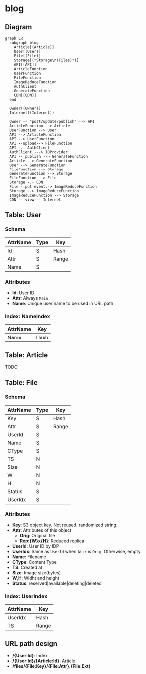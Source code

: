 # blog

## Diagram

```mermaid
graph LR
  subgraph blog
    Article[(Article)]
    User[(User)]
    File[(File)]
    Storage[("Storage\n(Files)")]
    API[[API]]
    ArticleFunction
    UserFunction
    FileFunction
    ImageReduceFunction
    AuthClient
    GenerateFunction
    CDN[[CDN]]
  end

  Owner((Owner))
  Internet((Internet))

  Owner -- "post/update/publish" --> API
  ArticleFunction --> Article
  UserFunction --> User
  API --> ArticleFunction
  API --> UserFunction
  API --upload--> FileFunction
  API -.- AuthClient
  AuthClient ---> IDProvider
  API -- publish --> GenerateFunction
  Article --> GenerateFunction
  User --> GenerateFunction
  FileFunction --> Storage
  GenerateFunction --> Storage
  FileFunction --> File
  Storage -.- CDN
  File -.put event.-> ImageReduceFunction
  Storage --> ImageReduceFunction
  ImageReduceFunction --> Storage
  CDN -- view--- Internet
```
## Table: User
### Schema
|AttrName|Type|Key  |
|--------|----|-----|
|Id      |S   |Hash |
|Attr    |S   |Range|
|Name    |S   |     |
### Attributes
* **Id**: User ID
* **Attr**: Always `Main`
* **Name**: Unique user name to be used in URL path
### Index: NameIndex
|AttrName|Key  |
|--------|-----|
|Name    |Hash |
## Table: Article
TODO
## Table: File
### Schema
|AttrName|Type|Key  |
|--------|----|-----|
|Key     |S   |Hash |
|Attr    |S   |Range|
|UserId  |S   |     |
|Name    |S   |     |
|CType   |S   |     |
|TS      |N   |     |
|Size    |N   |     |
|W       |N   |     |
|H       |N   |     |
|Status  |S   |     |
|UserIdx |S   |     |
### Attributes
* **Key**: S3 object key. Not reused. randomized string.
* **Attr**: Attributes of this object
  * **Orig**: Original file
  * **Rep:{W}x{H}**: Reduced replica
* **UserId**: User ID by IDP
* **UserIdx**: Same as `UserId` when `Attr` is `Orig`. Otherwise, empty.
* **Name**: Filename
* **CType**: Content Type
* **TS**: Created at
* **Size**: Image size(bytes)
* **W**,**H**: Widht and height
* **Status**: reserved|available|deleting|deleted
### Index: UserIndex
|AttrName|Key  |
|--------|-----|
|UserIdx |Hash |
|TS      |Range|

## URL path design
* **/{User:Id}**: Index
* **/{User:Id}/{Article:Id}**: Article
* **/files/{File:Key}/{File:Attr}.{File:Ext}**

